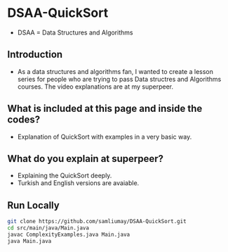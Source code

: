 # DSAA-QuickSort
* DSAA = Data Structures and Algorithms 

## Introduction 
* As a data structures and algorithms fan, I wanted to create a lesson series for people who are trying to pass Data structres and Algorithms courses. The video explanations are at my superpeer. 

## What is included at this page and inside the codes? 
* Explanation of QuickSort with examples in a very basic way.

## What do you explain at superpeer?
* Explaining the QuickSort deeply.
* Turkish and English versions are avaiable. 

## Run Locally

```bash
git clone https://github.com/samliumay/DSAA-QuickSort.git
cd src/main/java/Main.java
javac ComplexityExamples.java Main.java
java Main.java
```
